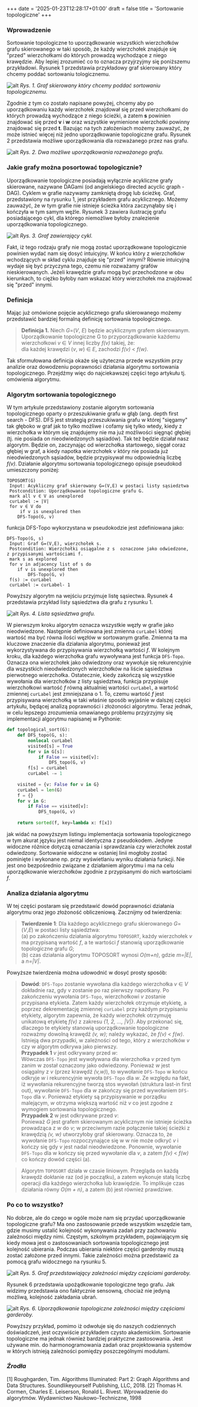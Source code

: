 +++
date = '2025-01-23T12:28:17+01:00'
draft = false
title = 'Sortowanie topologiczne'
+++
### Wprowadzenie
Sortowanie topologiczne to uporządkowanie wszystkich wierzchołków grafu skierowanego w taki sposób, że każdy wierzchołek znajduje się "przed" wierzchołkami do których prowadzą wychodzące z niego krawędzie. Aby lepiej zrozumieć co to oznacza przyjrzyjmy się poniższemu przykładowi. Rysunek 1 przedstawia przykładowy graf skierowany który chcemy poddać sortowaniu tologicznemu. 

![alt](/images/graf.1.png)
*Rys. 1. Graf skierowany który chcemy poddać sortowaniu topologicznemu.*

Zgodnie z tym co zostało napisane powyżej, chcemy aby po uporządkowaniu każdy wierzchołek znajdował się przed wierzchołkami do których prowadzą wychodzące z niego ścieżki, a zatem **s** powinien znajdować się przed **v** i **w** oraz wszystkie wymienione wierzchołki powinny znajdować się przed **t**. Bazując na tych założeniach możemy zauważyć, że może istnieć więcej niż jedno uporządkowanie topologiczne grafu. Rysunek 2 przedstawia możliwe uporządkowania dla rozważanego przez nas grafu.

![alt](/images/graf.2.png)
*Rys. 2. Dwa możliwe uporządkowania rozważanego grafu.*

### Jakie grafy można posortować topologicznie?
Uporządkowanie topologiczne posiadają wyłącznie acykliczne grafy skierowane, nazywane DAGami (od angielskiego directed acyclic graph - DAG). Cyklem w grafie nazywamy zamkniętą drogę lub ścieżkę. Graf, przedstawiony na rysunku 1, jest przykładem grafu acyklicznego. Możemy zauważyć, że w tym grafie nie istnieje ścieżka która zaczynąłaby się i kończyła w tym samym węźle. Rysunek 3 zawiera ilustrację grafu posiadającego cykl, dla którego niemożliwe byłoby znalezienie uporządkowania topologicznego.

![alt](/images/graf.3.png)
*Rys. 3. Graf zawierający cykl.*

Fakt, iż tego rodzaju grafy nie mogą zostać uporządkowane topologicznie powinien wydać nam się dosyć intuicyjny. W końcu który z wierzchołków wchodzących w skład cyklu znajduje się "przed" innymi? Równie intuicyjną wydaje się być przyczyna tego, czemu nie rozważamy grafów nieskierowanych. Jeżeli krawędzie grafu mogą być przechodzone w obu kierunkach, to ciężko byłoby nam wskazać który wierzchołek ma znajdować się "przed" innymi.

### Definicja
Mając już omówione pojęcie acyklicznego grafu skierowanego możemy przedstawić bardziej formalną definicję sortowania topologicznego.
>**Definicja 1.** Niech *G*=(*V*, *E*) będzie acyklicznym grafem skierowanym. 
Uporządkowanie topologiczne G to przyporządkowanie każdemu 
wierzchołkowi *v* ∈ *V* innej liczby  *f(v)* takiej, że:\
dla każdej krawędzi (*v*, *w*) ∈ *E*, zachodzi *f(v)* < *f(w)*.

Tak sformułowana definicja okaże się użyteczna przede wszystkim przy analizie oraz dowodzeniu poprawności działania algorytmu sortowania topologicznego. Przejdźmy więc do najciekawszej części tego artykułu tj. omówienia algorytmu.

### Algorytm sortowania topologicznego
W tym artykule przedstawiony zostanie algorytm sortowania topologicznego oparty o przeszukiwanie grafu w głąb (ang. depth first search - DFS). DFS jest strategią przeszukiwania grafu w której "sięgamy" tak głęboko w graf jak to tylko możliwe i cofamy się tylko wtedy, kiedy z wierzchołka w którym się znajdujemy nie ma już możliwości sięgnąć głębiej (tj. nie posiada on nieodwiedzonych sąsiadów). Tak też będzie działał nasz algorytm. Będzie on, zaczynając od wierzchołka startowego, sięgał coraz głębiej w graf, a kiedy napotka wierzchołek *v* który nie posiada już nieodwiedzonych sąsiadów, będzie przypisywał mu odpowiednią liczbę *f(v)*. Działanie algorytmu sortowania topologicznego opisuje pseudokod umieszczony poniżej:

```
TOPOSORT(G)
 Input: Acykliczny graf skierowany G=(V,E) w postaci listy sąsiedztwa
 Postcondition: Uporządkowanie topologiczne grafu G.
 mark all v ∈ V as unexplored
 curLabel := |V|
 for v ∈ V do
     if v is unexplored then
    DFS-Topo(G, v)

```
funkcja DFS-Topo wykorzystana w pseudokodzie jest zdefiniowana jako:

```
DFS-Topo(G, s)
 Input: Graf G=(V,E), wierzchołek s.
 Postcondition: Wierzchołki osiągalne z s  oznaczone jako odwiedzone, z przypisanymi wartościami f.
 mark s as explored
 for v in adjacency list of s do
    if v is unexplored then
        DFS-Topo(G, v)
 f(s) := curLabel
 curLabel := curLabel- 1

```
Powyższy algorytm na wejściu przyjmuje listę sąsiectwa. Rysunek 4 przedstawia przykład listy sąsiedztwa dla grafu z rysunku 1.

![alt](/images/graf.4.png)
*Rys. 4. Lista sąsiedztwa grafu.*

W pierwszym kroku algorytm oznacza wszystkie węzły w grafie jako nieodwiedzone. Następnie definiowana jest zmienna ```curLabel``` której wartość ma być równa ilości węzłów w sortowanym grafie. Zmienna ta ma kluczowe znaczenie dla działania algorytmu, ponieważ jest wykorzystywana do przypisywania wierzchołką wartości *f*. W kolejnym kroku, dla każdego wierzchołka grafu wywoływana jest funkcja ```DFS-Topo```. Oznacza ona wierzchołek jako odwiedzony oraz wywołuje się rekurencyjnie dla wszystkich nieodwiedzonych wierzchołków na liście sąsiedztwa pierwotnego wierzchołka. Ostatecznie, kiedy zakończą się wszystkie wywołania dla wierzchołków z listy sąsiedztwa, funkcja przypisuje wierzchołkowi wartość *f* równą aktualniej wartości ```curLabel```, a wartość zmiennej ```curLabel``` jest zmniejszana o 1. To, czemu wartość *f* jest przypisywana wierzchołką w taki właśnie sposób wyjaśnie w dalszej części artykułu, będącej analizą poprawności i złożoności algorytmu. Teraz jednak, w celu lepszego zrozumienia omawianego problemu przyjrzyjmy się implementacji algorytmu napisanej w Pythonie:
```Python
def topological_sort(G):
    def DFS_topo(G, s):
        nonlocal curLabel
        visited[s] = True
        for v in G[s]:
            if False == visited[v]:
                DFS_topo(G, v)
        f[s] = curLabel
        curLabel -= 1
    
    visited = {v: False for v in G}
    curLabel = len(G)
    f = {}
    for v in G:
        if False == visited[v]:
            DFS_topo(G, v)
    
    return sorted(f, key=lambda x: f[x])
```
jak widać na powyższym listingu implementacja sortowania topologicznego w tym akurat języku jest niemal identyczna z pseudokodem.
Jedyne widoczne różnice dotyczą oznaczania i sprawdzania czy wierzchołek został odwiedzony.
Sortowanie widoczne w ostaniej linii mogłoby zostać pominięte i wykonane np. przy wyświetlaniu wyniku działania funkcji.
Nie jest ono bezpośrednio związane z działaniem algorytmu i ma na celu uporządkowanie wierzchołków zgodnie z przypisanymi do nich wartościami *f*.

### Analiza działania algorytmu

W tej części postaram się przedstawić dowód poprawności działania algorytmu oraz jego złożoność obliczeniową.
Zacznijmy od twierdzenia:
>**Twierdzenie 1**: Dla każdego acyklicznego grafu skierowanego *G*=(*V*,*E*) w postaci listy sąsiedztwa:\
>(a) po zakończeniu działania algorytmu ```TOPOSORT```, każdy wierzchołek *v* ma przypisaną wartość *f*, a te wartości *f* stanowią uporządkowanie topologiczne grafu *G*;\
>(b) czas działania algorytmu TOPOSORT wynosi *O(m+n)*, gdzie *m=|E|*, a *n=|V|*.

Powyższe twierdzenia można udowodnić w dosyć prosty sposób:
>**Dowód**: ```DFS-Topo``` zostanie wywołana dla każdego wierzchołka *v* ∈ *V* dokładnie raz, gdy v zostanie po raz pierwszy napotkany. Po zakończeniu wywołania ```DFS-Topo```, wierzchołkowi *v* zostanie przypisana etykieta. Zatem każdy wierzchołek otrzymuje etykietę, a poprzez dekrementację zmiennej ```curLabel``` przy każdym przypisaniu etykiety, algorytm zapewnia, że każdy wierzchołek otrzymuję unikatową etykietę *f(v)* z zakresu *{1, 2, …, |V|}*. Aby przekonać się, dlaczego te etykiety stanowią uporządkowanie topologiczne rozważmy dowolną krawędź *(v, w)*; należy wykazać, że *f(v)* < *f(w)*. Istnieją dwa przypadki, w zależności od tego, który z wierzchołków *v* czy w algorytm odkrywa jako pierwszy.\
**Przypadek 1** *v* jest odkrywany przed *w*:\
Wówczas ```DFS-Topo``` jest wywoływana dla wierzchołka *v* przed tym 
zanim w został oznaczony jako odwiedzony. Ponieważ *w* jest osiągalny z 
*v* (przez krawędź *(v,w)*), to wywołanie ```DFS-Topo``` w końcu odkryje *w* i 
rekurencyjnie wywoła ```DFS-Topo``` dla *w*. Ze względu na fakt, iż 
wywołania rekurencyjne tworzą stos wywołań (struktura last-in first
out), wywołanie ```DFS-Topo``` dla *w* zakończy się przed wywołaniem ```DFS-Topo``` dla *v*. Ponieważ etykiety są przypisywanie w porządku malejącym, 
*w* otrzyma większą wartość niż *v* co jest zgodne z wymogiem 
sortowania topologicznego.\
**Przypadek 2** w jest odkrywane przed *v*:\
 Ponieważ *G* jest grafem skierowanym acyklicznym nie istnieje ścieżka 
prowadząca z *w* do *v*; w przeciwnym razie połączenie takiej ścieżki z 
krawędzią *(v, w)* utworzyłoby graf skierowany. Oznacza to, że 
wywołanie ```DFS-Topo``` rozpoczynające się w w nie może odkryć *v* i kończy 
się gdy *v* jest nadal nieodwiedzone. Ponownie, wywołanie ```DFS-Topo``` dla 
w kończy się przed wywołanie dla *v*, a zatem *f(v)* < *f(w)* co kończy dowód części (a).

>Algorytm ```TOPOSORT``` działa w czasie liniowym. Przegląda on każdą 
krawędź dokłanie raz (od je początku), a zatem wykonuje stałą liczbę 
operacji dla każdego wierzchołka lub krawiędzie. To implikuje czas 
działania równy *O(m + n)*, a zatem (b) jest również prawdziwe.

### Po co to wszystko?

No dobrze, ale do czego w ogóle może nam się przydać uporządkowanie topologiczne grafu?
Ma ono zastosowanie przede wszystkim wszędzie tam, gdzie musimy ustalić kolejność wykonywania zadań przy zachowaniu zależności między nimi.
Częstym, szkolnym przykładem, pojawiającym się kiedy mowa jest o zastosowaniach sortowania topologicznego jest
kolejność ubierania. Podczas ubierania niektóre części garderoby muszą zostać założone przed innymi. Takie zależności można przedstawić za pomocą grafu
widocznego na rysunku 5.

![alt](/images/graf.5.png)
*Rys. 5. Graf przedstawiający zależności między częściami garderoby.*

Rysunek 6 przedstawia upożądkowanie topologiczne tego grafu. Jak widzimy przedstawia ono faktycznie sensowną, chociaż nie jedyną możliwą, kolejność zakładania ubrań.

![alt](/images/graf.6.png)
*Rys. 6. Uporządkowanie topologiczne zależności między częściami garderoby.*

Powyższy przykład, pomimo iż odwołuje się do naszych codziennych doświadczeń, jest oczywiście przykładem czysto akademickim. Sortowanie topologiczne ma jednak również
bardziej praktyczne zastosowania. Jest używane min. do harmonogramowania zadań oraz projektowania systemów w których istnieją zależności pomiędzy poszczególnymi modułami.

### *Źrodła*

[1] Roughgarden, Tim. Algorithms Illuminated: Part 2: Graph Algorithms and Data Structures. Soundlikeyourself Publishing, LLC, 2018.
[2] Thomas H. Cormen, Charles E. Leiserson, Ronald L. Rivest. Wprowadzenie do algorytmów. Wydawnictwo Naukowo-Techniczne, 1998


